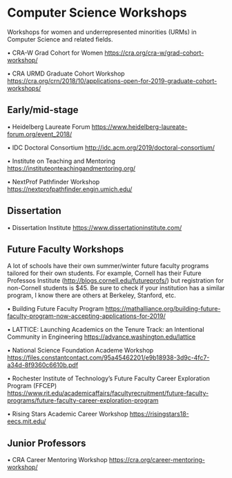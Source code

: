 # Computer Science Workshops
Workshops for women and underrepresented minorities (URMs) in Computer Science and related fields.

• CRA-W Grad Cohort for Women 
https://cra.org/cra-w/grad-cohort-workshop/

• CRA URMD Graduate Cohort Workshop
https://cra.org/crn/2018/10/applications-open-for-2019-graduate-cohort-workshops/


## Early/mid-stage

• Heidelberg Laureate Forum 
https://www.heidelberg-laureate-forum.org/event_2018/

• IDC Doctoral Consortium 
http://idc.acm.org/2019/doctoral-consortium/

• Institute on Teaching and Mentoring 
https://instituteonteachingandmentoring.org/

• NextProf Pathfinder Workshop
https://nextprofpathfinder.engin.umich.edu/


## Dissertation

• Dissertation Institute
https://www.dissertationinstitute.com/


## Future Faculty Workshops

A lot of schools have their own summer/winter future faculty programs tailored for their own students. For example, Cornell has their Future Professos Institute (http://blogs.cornell.edu/futureprofs/) but registration for non-Cornell students is $45. Be sure to check if your institution has a similar program, I know there are others at Berkeley, Stanford, etc.  

• Building Future Faculty Program 
https://mathalliance.org/building-future-faculty-program-now-accepting-applications-for-2019/

• LATTICE: Launching Academics on the Tenure Track: an Intentional Community in Engineering
 https://advance.washington.edu/lattice
 
• National Science Foundation Academe Workshop
https://files.constantcontact.com/95a45462201/e9b18938-3d9c-4fc7-a34d-8f9360c6610b.pdf

• Rochester Institute of Technology’s Future Faculty Career Exploration Program (FFCEP)  https://www.rit.edu/academicaffairs/facultyrecruitment/future-faculty-programs/future-faculty-career-exploration-program

• Rising Stars Academic Career Workshop
https://risingstars18-eecs.mit.edu/


## Junior Professors

• CRA Career Mentoring Workshop
https://cra.org/career-mentoring-workshop/
